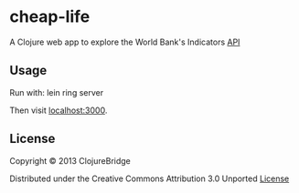 # cheap-life 

A Clojure web app to explore the World Bank's Indicators [API](http://data.worldbank.org/)


## Usage

Run with:
    lein ring server 

Then visit [localhost:3000](http://localhost:3000).

## License

Copyright © 2013 ClojureBridge 

Distributed under the Creative Commons Attribution 3.0 Unported [License](http://creativecommons.org/licenses/by/3.0/)
